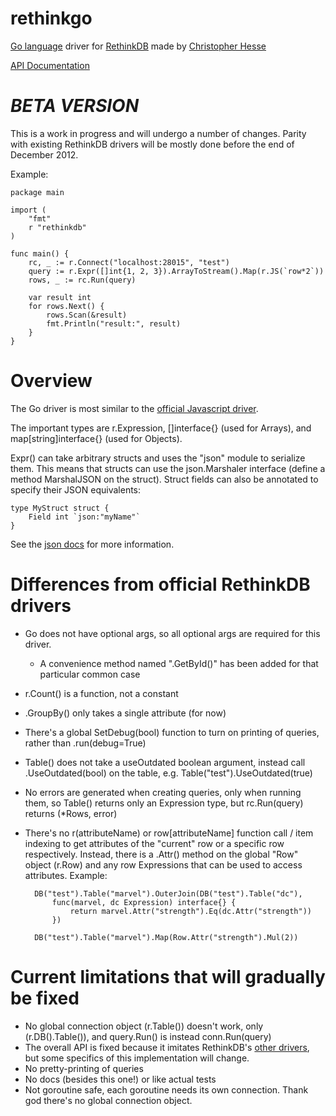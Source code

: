 rethinkgo
=========

[Go language](http://golang.org/) driver for [RethinkDB](http://www.rethinkdb.com/) made by [Christopher Hesse](http://www.christopherhesse.com/)

[API Documentation](http://godoc.org/github.com/christopherhesse/rethinkgo/src/rethinkdb)

***BETA VERSION***
===================

This is a work in progress and will undergo a number of changes.  Parity with existing RethinkDB drivers will be mostly done before the end of December 2012.

Example:

    package main

    import (
        "fmt"
        r "rethinkdb"
    )

    func main() {
        rc, _ := r.Connect("localhost:28015", "test")
        query := r.Expr([]int{1, 2, 3}).ArrayToStream().Map(r.JS(`row*2`))
        rows, _ := rc.Run(query)

        var result int
        for rows.Next() {
            rows.Scan(&result)
            fmt.Println("result:", result)
        }
    }


Overview
========

The Go driver is most similar to the [official Javascript driver](http://www.rethinkdb.com/api/#js).

The important types are r.Expression, []interface{} (used for Arrays), and map[string]interface{} (used for Objects).

Expr() can take arbitrary structs and uses the "json" module to serialize them.  This means that structs can use the json.Marshaler interface (define a method MarshalJSON on the struct).  Struct fields can also be annotated to specify their JSON equivalents:

    type MyStruct struct {
        Field int `json:"myName"`
    }

See the [json docs](http://golang.org/pkg/encoding/json/) for more information.


Differences from official RethinkDB drivers
===========================================

* Go does not have optional args, so all optional args are required for this driver.
    * A convenience method named ".GetById()" has been added for that particular common case
* r.Count() is a function, not a constant
* .GroupBy() only takes a single attribute (for now)
* There's a global SetDebug(bool) function to turn on printing of queries, rather than .run(debug=True)
* Table() does not take a useOutdated boolean argument, instead call .UseOutdated(bool) on the table, e.g. Table("test").UseOutdated(true)
* No errors are generated when creating queries, only when running them, so Table() returns only an Expression type, but rc.Run(query) returns (*Rows, error)
* There's no r(attributeName) or row[attributeName] function call / item indexing to get attributes of the "current" row or a specific row respectively.  Instead, there is a .Attr() method on the global "Row" object (r.Row) and any row Expressions that can be used to access attributes.  Example:

        DB("test").Table("marvel").OuterJoin(DB("test").Table("dc"),
            func(marvel, dc Expression) interface{} {
                return marvel.Attr("strength").Eq(dc.Attr("strength"))
            })

        DB("test").Table("marvel").Map(Row.Attr("strength").Mul(2))

Current limitations that will gradually be fixed
================================================

* No global connection object (r.Table()) doesn't work, only (r.DB().Table()), and query.Run() is instead conn.Run(query)
* The overall API is fixed because it imitates RethinkDB's [other drivers](http://www.rethinkdb.com/api/), but some specifics of this implementation will change.
* No pretty-printing of queries
* No docs (besides this one!) or like actual tests
* Not goroutine safe, each goroutine needs its own connection.  Thank god there's no global connection object.
